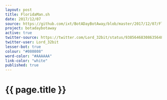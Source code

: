 ```yaml
---
layout: post
title: FloridaMan.sh
date: 2017/12/07
source: https://github.com/ixt/BotADayBotAway/blob/master/2017/12/07/FloridaMan.sh
project: botadaybotaway
active: true
twitter-source: https://twitter.com/Lord_32bit/status/938564683086356480
twitter-user: Lord_32bit
lesser-bot: true
colour: "#080808"
word-color: "#AAAAAA"
link-color: "white"
published: true
---
```

# {{ page.title }} 
